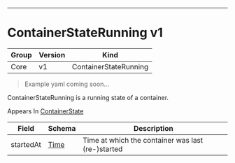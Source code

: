 

-----------
# ContainerStateRunning v1

Group        | Version     | Kind
------------ | ---------- | -----------
Core | v1 | ContainerStateRunning







> Example yaml coming soon...


ContainerStateRunning is a running state of a container.

<aside class="notice">
Appears In <a href="#containerstate-v1">ContainerState</a> </aside>

Field        | Schema     | Description
------------ | ---------- | -----------
startedAt | [Time](#time-unversioned) | Time at which the container was last (re-)started






